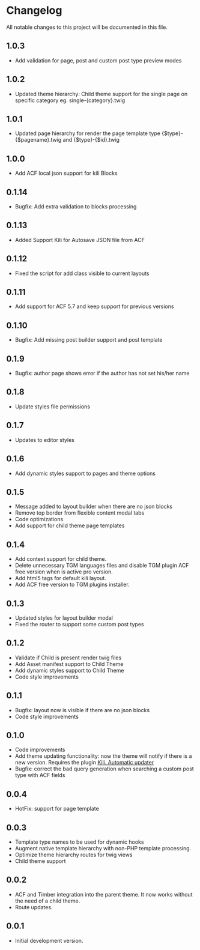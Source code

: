 # Changelog
All notable changes to this project will be documented in this file.

## 1.0.3
  * Add validation for page, post and custom post type preview modes

## 1.0.2
  * Updated theme hierarchy: Child theme support for the single page on specific category eg. single-{category}.twig

## 1.0.1
  * Updated page hierarchy for render the page template type {$type}-{$pagename}.twig and {$type}-{$id}.twig

## 1.0.0
  * Add ACF local json support for kili Blocks

## 0.1.14
  * Bugfix: Add extra validation to blocks processing

## 0.1.13
  * Added Support Kili for Autosave JSON file from ACF

## 0.1.12
  * Fixed the script for add class visible to current layouts

## 0.1.11
  * Add support for ACF 5.7 and keep support for previous versions

## 0.1.10
  * Bugfix: Add missing post builder support and post template

## 0.1.9
  * Bugfix: author page shows error if the author has not set his/her name

## 0.1.8
  * Update styles file permissions

## 0.1.7
  * Updates to editor styles

## 0.1.6
  * Add dynamic styles support to pages and theme options

## 0.1.5
  * Message added to layout builder when there are no json blocks
  * Remove top border from flexible content modal tabs
  * Code optimizations
  * Add support for child theme page templates

## 0.1.4
  * Add context support for child theme.
  * Delete unnecessary TGM languages files and disable TGM plugin ACF free version when is active pro version.
  * Add html5 tags for default kili layout.
  * Add ACF free version to TGM plugins installer.

## 0.1.3
  * Updated styles for layout builder modal
  * Fixed the router to support some custom post types

## 0.1.2
  * Validate if Child is present render twig files
  * Add Asset manifest support to Child Theme
  * Add dynamic styles support to Child Theme
  * Code style improvements

## 0.1.1
  * Bugfix: layout now is visible if there are no json blocks
  * Code style improvements

## 0.1.0
  * Code improvements
  * Add theme updating functionality: now the theme will notify if there is a new version. Requires the plugin [Kili. Automatic updater](https://github.com/fabolivark/kili-automatic-updater)
  * Bugfix: correct the bad query generation when searching a custom post type with ACF fields

## 0.0.4
  * HotFix: support for page template

## 0.0.3
  * Template type names to be used for dynamic hooks
  * Augment native template hierarchy with non-PHP template processing.
  * Optimize theme hierarchy routes for twig views
  * Child theme support

## 0.0.2
  * ACF and Timber integration into the parent theme. It now works without the need of a child theme.
  * Route updates.

## 0.0.1
  * Initial development version.
